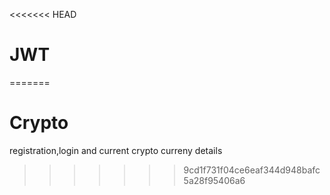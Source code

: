 <<<<<<< HEAD
# JWT
=======
# Crypto
registration,login and current crypto curreny details
>>>>>>> 9cd1f731f04ce6eaf344d948bafc5a28f95406a6
